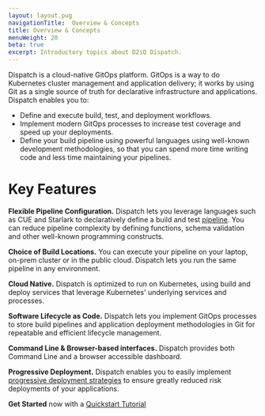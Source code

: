 ```yaml
---
layout: layout.pug
navigationTitle:  Overview & Concepts
title: Overview & Concepts
menuWeight: 20
beta: true
excerpt: Introductory topics about D2iQ Dispatch.
---
```

Dispatch is a cloud-native GitOps platform. GitOps is a way to do Kubernetes cluster management and application delivery; it works by using Git as a single source of truth for declarative infrastructure and applications. Dispatch  enables you to:

* Define and execute build, test, and deployment workflows. 
* Implement modern GitOps processes to increase test coverage and speed up your deployments.
* Define your build pipeline using powerful languages using well-known development methodologies, so that you can spend more time writing code and less time maintaining your pipelines.

# Key Features

**Flexible Pipeline Configuration.**  Dispatch lets  you leverage languages such as CUE and Starlark to declaratively define a build and test [pipeline](dispatch-ci/). You can reduce pipeline complexity by defining functions, schema validation and other well-known programming constructs.

**Choice of Build Locations.** You can execute your pipeline on your laptop, on-prem cluster or in the public cloud. Dispatch lets you run the same pipeline in any environment.

**Cloud Native.** Dispatch is optimized to run on Kubernetes, using build and deploy services that leverage Kubernetes' underlying services and processes.

**Software Lifecycle as Code.**  Dispatch lets you implement GitOps processes to store build pipelines and application deployment methodologies in Git for repeatable and efficient lifecycle management.

**Command Line & Browser-based interfaces.** Dispatch provides both Command Line and a browser accessible dashboard.

**Progressive Deployment.**  Dispatch enables you to easily implement [progressive deployment strategies](../install/configure-argocd/) to ensure greatly reduced risk deployments of your applications.

**Get Started** now with a [Quickstart Tutorial](../quickstart/)
